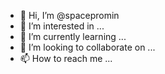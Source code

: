 - 👋 Hi, I’m @spacepromin
- 👀 I’m interested in ...
- 🌱 I’m currently learning ...
- 💞️ I’m looking to collaborate on ...
- 📫 How to reach me ...

<!---
spacepromin/spacepromin is a ✨ special ✨ repository because its `README.md` (this file) appears on your GitHub profile.
You can click the Preview link to take a look at your changes.
--->
